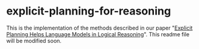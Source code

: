 # explicit-planning-for-reasoning
This is the implementation of the methods described in our paper "[Explicit Planning Helps Language Models in Logical Reasoning](https://arxiv.org/abs/2303.15714)". This readme file will be modified soon.
